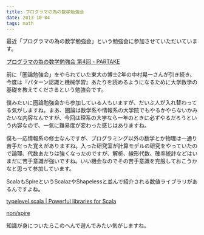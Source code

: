 ```yaml
---
title: プログラマの為の数学勉強会
date: 2013-10-04
tags: math
---
```

最近「プログラマの為の数学勉強会」という勉強会に参加させていただいています。

[プログラマの為の数学勉強会 第4回 - PARTAKE](http://partake.in/events/4f656721-df31-4a53-bcf2-183d64b8e4dc "プログラマの為の数学勉強会 第4回 - PARTAKE")

前に「圏論勉強会」をやられていた東大の博士2年の中村晃一さんが引き続き、今度は『パターン認識と機械学習』あたりを読めるようになるために大学数学の基礎を教えてくださるという勉強会です。

僕みたいに圏論勉強会から参加している人もいますが、だいぶ人が入れ替わってる気がしますね。まあ、圏論は数学系や情報系の大学院でもやるかやらないかみたいな内容なんですが、今回は理系の大学なら一年のときに必ずやるだろうという内容なので、一気に難易度が変わった感じはありますね。

僕も一応情報系の修士なんですが、プログラミング以外の数学とか物理は一通り苦手だった覚えがありますね。入った研究室が計算モデルの研究をやっていたので論理、代数あたりは強くなったのですが、解析、線形代数、確率統計などはいまだに苦手意識が強いですね。いい機会なのでその苦手意識を克服しておこうかなと思って参加しています。

ScalaもSpireというScalazやShapelessと並んで紹介される数値ライブラリがあるんですよね。

[typelevel.scala \| Powerful libraries for Scala](http://typelevel.org/ "typelevel.scala \| Powerful libraries for Scala")

[non/spire](https://github.com/non/spire "non/spire")

知識が身についたらこのへんで遊んでみたい気がしますね。
